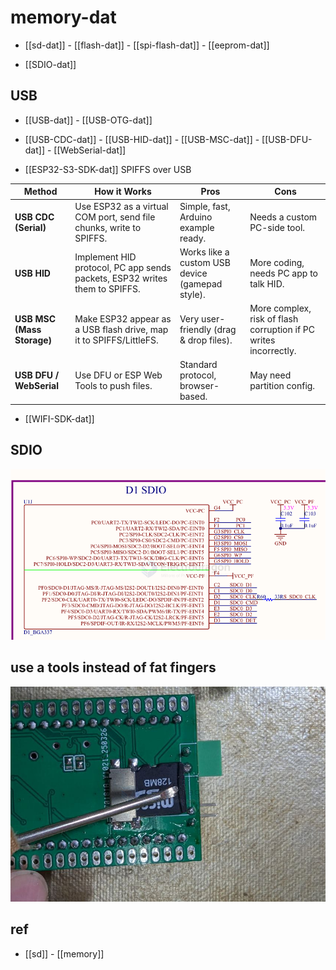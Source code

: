 
# memory-dat

- [[sd-dat]] - [[flash-dat]] - [[spi-flash-dat]] - [[eeprom-dat]]

- [[SDIO-dat]]


## USB

- [[USB-dat]] - [[USB-OTG-dat]]

- [[USB-CDC-dat]] - [[USB-HID-dat]] - [[USB-MSC-dat]] - [[USB-DFU-dat]] - [[WebSerial-dat]]

- [[ESP32-S3-SDK-dat]] SPIFFS over USB

| Method                     | How it Works                                                               | Pros                                            | Cons                                                             |
| -------------------------- | -------------------------------------------------------------------------- | ----------------------------------------------- | ---------------------------------------------------------------- |
| **USB CDC (Serial)**       | Use ESP32 as a virtual COM port, send file chunks, write to SPIFFS.        | Simple, fast, Arduino example ready.            | Needs a custom PC-side tool.                                     |
| **USB HID**                | Implement HID protocol, PC app sends packets, ESP32 writes them to SPIFFS. | Works like a custom USB device (gamepad style). | More coding, needs PC app to talk HID.                           |
| **USB MSC (Mass Storage)** | Make ESP32 appear as a USB flash drive, map it to SPIFFS/LittleFS.         | Very user-friendly (drag & drop files).         | More complex, risk of flash corruption if PC writes incorrectly. |
| **USB DFU / WebSerial**    | Use DFU or ESP Web Tools to push files.                                    | Standard protocol, browser-based.               | May need partition config.                                       |

- [[WIFI-SDK-dat]]



## SDIO 

![](2025-08-07-12-49-50.png)


## use a tools instead of fat fingers 

![](2025-04-08-17-14-23.png)





## ref 

- [[sd]] - [[memory]]